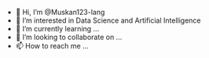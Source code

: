 - 👋 Hi, I’m @Muskan123-lang
- 👀 I’m interested in Data Science and Artificial Intelligence
- 🌱 I’m currently learning ...
- 💞️ I’m looking to collaborate on ...
- 📫 How to reach me ...

<!---
Muskan123-lang/Muskan123-lang is a ✨ special ✨ repository because its `README.md` (this file) appears on your GitHub profile.
You can click the Preview link to take a look at your changes.
--->

